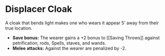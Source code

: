 # Displacer Cloak

A cloak that bends light makes one who wears it appear 5’ away from their true location.

- **Save bonus:** The wearer gains a +2 bonus to [[Saving Throws]] against petrification, rods, Spells, staves, and wands.
- **Melee attacks:** Against the wearer are penalized by -2.